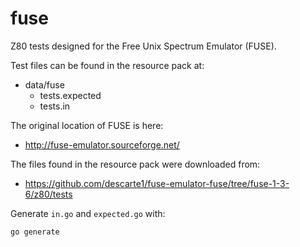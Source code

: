 # fuse

Z80 tests designed for the Free Unix Spectrum Emulator (FUSE).

Test files can be found in the resource pack at:

- data/fuse
    - tests.expected
    - <nolink>tests.in</nolink>

The original location of FUSE is here:

- http://fuse-emulator.sourceforge.net/

The files found in the resource pack were downloaded from:

- https://github.com/descarte1/fuse-emulator-fuse/tree/fuse-1-3-6/z80/tests

Generate `in.go` and `expected.go` with:

```bash
go generate
```
